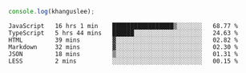 ```js
console.log(khanguslee);
```

<!--START_SECTION:waka-->

```text
JavaScript   16 hrs 1 min    █████████████████▒░░░░░░░   68.77 %
TypeScript   5 hrs 44 mins   ██████░░░░░░░░░░░░░░░░░░░   24.63 %
HTML         39 mins         ▓░░░░░░░░░░░░░░░░░░░░░░░░   02.82 %
Markdown     32 mins         ▓░░░░░░░░░░░░░░░░░░░░░░░░   02.30 %
JSON         18 mins         ▒░░░░░░░░░░░░░░░░░░░░░░░░   01.31 %
LESS         2 mins          ░░░░░░░░░░░░░░░░░░░░░░░░░   00.15 %
```

<!--END_SECTION:waka-->

<!--
**khanguslee/khanguslee** is a ✨ _special_ ✨ repository because its `README.md` (this file) appears on your GitHub profile.

Here are some ideas to get you started:

- 🔭 I’m currently working on ...
- 🌱 I’m currently learning ...
- 👯 I’m looking to collaborate on ...
- 🤔 I’m looking for help with ...
- 💬 Ask me about ...
- 📫 How to reach me: ...
- 😄 Pronouns: ...
- ⚡ Fun fact: ...
-->
